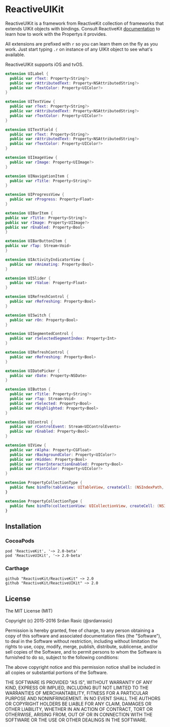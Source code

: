 # ReactiveUIKit

ReactiveUIKit is a framework from ReactiveKit collection of frameworks that extends UIKit objects with bindings. Consult ReactiveKit [documentation](https://github.com/ReactiveKit/ReactiveKit) to learn how to work with the Propertys it provides.

All extensions are prefixed with `r` so you can learn them on the fly as you work. Just start typing `.r` on instance of any UIKit object to see what's available.

ReactiveUIKit supports iOS and tvOS.


```swift
extension UILabel {
  public var rText: Property<String?>
  public var rAttributedText: Property<NSAttributedString?>
  public var rTextColor: Property<UIColor?>
}
```

```swift
extension UITextView {
  public var rText: Property<String?>
  public var rAttributedText: Property<NSAttributedString?>
  public var rTextColor: Property<UIColor?>
}
```

```swift
extension UITextField {
  public var rText: Property<String?>
  public var rAttributedText: Property<NSAttributedString?>
  public var rTextColor: Property<UIColor?>
}
```

```swift
extension UIImageView {
  public var rImage: Property<UIImage?>
}
```

```swift
extension UINavigationItem {
  public var rTitle: Property<String?>
}
```

```swift
extension UIProgressView {
  public var rProgress: Property<Float>
}
```

```swift
extension UIBarItem {
public var rTitle: Property<String?>
public var rImage: Property<UIImage?>
public var rEnabled: Property<Bool>
}
```

```swift
extension UIBarButtonItem {
public var rTap: Stream<Void>
}
```

```swift
extension UIActivityIndicatorView {
  public var rAnimating: Property<Bool>
}
```

```swift
extension UISlider {
  public var rValue: Property<Float>
}
```

```swift
extension UIRefreshControl {
  public var rRefreshing: Property<Bool>
}
```

```swift
extension UISwitch {
  public var rOn: Property<Bool>
}
```

```swift
extension UISegmentedControl {
  public var rSelectedSegmentIndex: Property<Int>
}
```

```swift
extension UIRefreshControl {
  public var rRefreshing: Property<Bool>
}
```

```swift
extension UIDatePicker {
  public var rDate: Property<NSDate>
}
```

```swift
extension UIButton {
  public var rTitle: Property<String?>
  public var rTap: Stream<Void>
  public var rSelected: Property<Bool>
  public var rHighlighted: Property<Bool>
}
```

```swift
extension UIControl {
  public var rControlEvent: Stream<UIControlEvents>
  public var rEnabled: Property<Bool>
}
```

```swift
extension UIView {
  public var rAlpha: Property<CGFloat>
  public var rBackgroundColor: Property<UIColor?>
  public var rHidden: Property<Bool>
  public var rUserInteractionEnabled: Property<Bool>
  public var rTintColor: Property<UIColor?>
}
```


```swift
extension PropertyCollectionType {
  public func bindTo(tableView: UITableView, createCell: (NSIndexPath, PropertyCollection<Collection>, UITableView) -> UITableViewCell) -> Disposable
}
```

```swift
extension PropertyCollectionType {
  public func bindTo(collectionView: UICollectionView, createCell: (NSIndexPath, PropertyCollection<Collection>, UICollectionView) -> UICollectionViewCell) -> Disposable
}
```

## Installation

### CocoaPods

```
pod 'ReactiveKit', '~> 2.0-beta'
pod 'ReactiveUIKit', '~> 2.0-beta'
```

### Carthage

```
github "ReactiveKit/ReactiveKit" ~> 2.0
github "ReactiveKit/ReactiveUIKit" ~> 2.0
```

## License

The MIT License (MIT)

Copyright (c) 2015-2016 Srdan Rasic (@srdanrasic)

Permission is hereby granted, free of charge, to any person obtaining a copy
of this software and associated documentation files (the "Software"), to deal
in the Software without restriction, including without limitation the rights
to use, copy, modify, merge, publish, distribute, sublicense, and/or sell
copies of the Software, and to permit persons to whom the Software is
furnished to do so, subject to the following conditions:

The above copyright notice and this permission notice shall be included in
all copies or substantial portions of the Software.

THE SOFTWARE IS PROVIDED "AS IS", WITHOUT WARRANTY OF ANY KIND, EXPRESS OR
IMPLIED, INCLUDING BUT NOT LIMITED TO THE WARRANTIES OF MERCHANTABILITY,
FITNESS FOR A PARTICULAR PURPOSE AND NONINFRINGEMENT. IN NO EVENT SHALL THE
AUTHORS OR COPYRIGHT HOLDERS BE LIABLE FOR ANY CLAIM, DAMAGES OR OTHER
LIABILITY, WHETHER IN AN ACTION OF CONTRACT, TORT OR OTHERWISE, ARISING FROM,
OUT OF OR IN CONNECTION WITH THE SOFTWARE OR THE USE OR OTHER DEALINGS IN
THE SOFTWARE.
